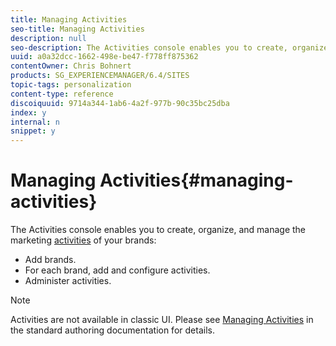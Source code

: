 ```yaml
---
title: Managing Activities
seo-title: Managing Activities
description: null
seo-description: The Activities console enables you to create, organize, and manage the marketing activities of your brands.
uuid: a0a32dcc-1662-498e-be47-f778ff875362
contentOwner: Chris Bohnert
products: SG_EXPERIENCEMANAGER/6.4/SITES
topic-tags: personalization
content-type: reference
discoiquuid: 9714a344-1ab6-4a2f-977b-90c35bc25dba
index: y
internal: n
snippet: y
---
```


# Managing Activities{#managing-activities}

The Activities console enables you to create, organize, and manage the marketing [activities](../../../sites/classic-ui-authoring/using/classic-personalization.md#main-pars-title-44) of your brands:

* Add brands. 
* For each brand, add and configure activities. 
* Administer activities.

>[!NOTE]
>
>Activities are not available in classic UI. Please see [Managing Activities](../../../sites/authoring/using/activitylib.md) in the standard authoring documentation for details.

